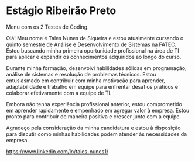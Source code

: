 # Estágio Ribeirão Preto

Menu com os 2 Testes de Coding.

Olá! Meu nome é Tales Nunes de Siqueira e estou atualmente cursando o quinto semestre de Análise e Desenvolvimento de Sistemas na FATEC. Estou buscando minha primeira oportunidade profissional na área de TI para aplicar e expandir os conhecimentos adquiridos ao longo do curso.

Durante minha formação, desenvolvi habilidades sólidas em programação, análise de sistemas e resolução de problemas técnicos. Estou entusiasmado em contribuir com minha motivação para aprender, adaptabilidade e trabalho em equipe para enfrentar desafios práticos e colaborar efetivamente com a equipe de TI.

Embora não tenha experiência profissional anterior, estou comprometido em aprender rapidamente e empenhado em agregar valor à empresa. Estou pronto para contribuir de maneira positiva e crescer junto com a equipe.

Agradeço pela consideração da minha candidatura e estou à disposição para discutir como minhas habilidades podem atender às necessidades da empresa.

https://www.linkedin.com/in/tales-nunes1/
